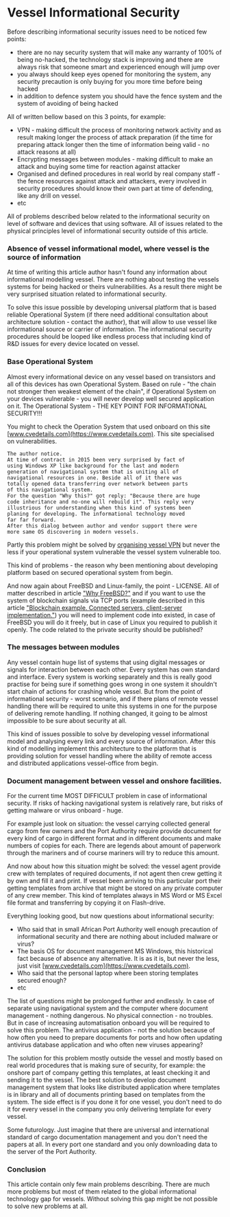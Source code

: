 # Vessel Informational Security

Before describing informational security issues need to be noticed few points:

* there are no nay security system that will make any warranty of 100% of being no-hacked, the technology stack is improving and there are always risk that someone smart and experienced enough will jump over
* you always should keep eyes opened for monitoring the system, any security precaution is only buying for you more time before being hacked
* in addition to defence system you should have the fence system and the system of avoiding of being hacked

All of written bellow based on this 3 points, for example:

* VPN - making difficult the process of monitoring network activity and as result making longer the process of attack preparation (if the time for preparing attack longer then the time of information being valid - no attack reasons at all)
* Encrypting messages between modules - making difficult to make an attack and buying some time for reaction against attacker
* Organised and defined procedures in real world by real company staff - the fence resources against attack and attackers, every involved in security procedures should know their own part at time of defending, like any drill on vessel.
* etc 

All of problems described below related to the informational security on level of software and devices that using software. All of issues related to the physical principles level of informational security outside of this article.

### Absence of vessel informational model, where vessel is the source of information

At time of writing this article author hasn't found any information about informational modelling vessel. There are nothing about testing the vessels systems for being hacked or theirs vulnerabilities. As a result there might be very surprised situation related to informational security.

To solve this issue possible by developing universal platform that is based reliable Operational System (if there need additional consultation about architecture solution - contact the author), that will allow to use vessel like informational source or carrier of information. The informational security procedures should be looped like endless process that including kind of R&D issues for every device located on vessel.

### Base Operational System

Almost every informational device on any vessel based on transistors and all of this devices has own Operational System. Based on rule - "the chain not stronger then weakest element of the chain", if Operational System on your devices vulnerable - you will never develop well secured application on it. The Operational System - THE KEY POINT FOR INFORMATIONAL SECURITY!!!

You might to check the Operation System that used onboard on this site [www.cvedetails.com](https://www.cvedetails.com). This site specialised on vulnerabilities.

```
The author notice.
At time of contract in 2015 been very surprised by fact of
using Windows XP like background for the last and modern
generation of navigational system that is uniting all of
navigational resources in one. Beside all of it there was
totally opened data transferring over network between parts 
of this navigational system.
For the question "Why this?" got reply: "Because there are huge
code inheritance and no-one will rebuild it". This reply very
illustrious for understanding when this kind of systems been
planing for developing. The informational technology moved
far far forward.
After this dialog between author and vendor support there were
more same OS discovering in modern vessels.
```

Partly this problem might be solved by [organising vessel VPN](https://github.com/ArboreusSystems/arboreus_articles/blob/master/it_notice_for_mariners/organising_vessel_vpn/eng.organising_vessel_vpn.md) but never the less if your operational system vulnerable the vessel system vulnerable too.

This kind of problems - the reason why been mentioning about developing platform based on secured operational system from begin.

And now again about FreeBSD and Linux-family, the point - LICENSE. All of matter described in article ["Why FreeBSD?"](https://github.com/ArboreusSystems/arboreus_articles/blob/master/freebsd/why_freebsd/eng.why_freebsd.md) and if you want to use the system of blockchain signals via TCP ports (example described in this article ["Blockchain example. Connected servers, client-server implementation."](https://github.com/ArboreusSystems/arboreus_articles/blob/master/blockchain/bc_example_connected_servers/eng.bce_connected_servers.md)) you will need to implement code into existed, in case of FreeBSD you will do it freely, but in case of Linux you required to publish it openly. The code related to the private security should be published?

### The messages between modules 

Any vessel contain huge list of systems that using digital messages or signals for interaction between each other. Every system has own standard and interface. Every system is working separately and this is really good practise for being sure if something goes wrong in one system it shouldn't start chain of actions for crashing whole vessel. But from the point of informational security - worst scenario, and if there plans of remote vessel handling there will be required to unite this systems in one for the purpose of delivering remote handling. If nothing changed, it going to be almost impossible to be sure about security at all.

This kind of issues possible to solve by developing vessel informational model and analysing every link and every source of information. After this kind of modelling implement this architecture to the platform that is providing solution for vessel handling where the ability of remote access and distributed applications vessel-office from begin.

### Document management between vessel and onshore facilities.

For the current time MOST DIFFICULT problem in case of informational security. If risks of hacking navigational system is relatively rare, but risks of getting malware or virus onboard - huge.

For example just look on situation: the vessel carrying collected general cargo from few owners and the Port Authority require provide document for every kind of cargo in different format and in different documents and make numbers of copies for each. There are legends about amount of paperwork through the mariners and of course mariners will try to reduce this amount.

And now about how this situation might be solved: the vessel agent provide crew with templates of required documents, if not agent then crew getting it by own and fill it and print. If vessel been arriving to this particular port their getting templates from archive that might be stored on any private computer of any crew member. This kind of templates always in MS Word or MS Excel file format and transferring by copying it on Flash-drive.

Everything looking good, but now questions about informational security:

* Who said that in small African Port Authority well enough precaution of informational security and there are nothing about included malware or virus?
* The basis OS for document management MS Windows, this historical fact because of absence any alternative. It is as it is, but never the less, just visit [www.cvedetails.com](https://www.cvedetails.com).
* Who said that the personal laptop where been storing templates secured enough?
* etc

The list of questions might be prolonged further and endlessly. In case of separate using navigational system and the computer where document management - nothing dangerous. No physical connection - no troubles. But in case of increasing automatisation onboard you will be required to solve this problem. The antivirus application - not the solution because of how often you need to prepare documents for ports and how often updating antivirus database application and who often new viruses appearing?

The solution for this problem mostly outside the vessel and mostly based on real world procedures that is making sure of security, for example: the onshore part of company getting this templates, at least checking it and sending it to the vessel. The best solution to develop document management system that looks like distributed application where templates is in library and all of documents printing based on templates from the system. The side effect is if you done it for one vessel, you don't need to do it for every vessel in the company you only delivering template for every vessel.

Some futurology. Just imagine that there are universal and international standard of cargo documentation management and you don't need the papers at all. In every port one standard and you only downloading data to the server of the Port Authority.

### Conclusion

This article contain only few main problems describing. There are much more problems but most of them related to the global informational technology gap for vessels. Without solving this gap might be not possible to solve new problems at all.
